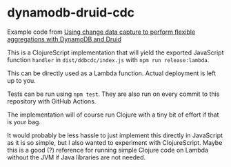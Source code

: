 # dynamodb-druid-cdc

Example code from [Using change data capture to perform flexible aggregations with DynamoDB and Druid](https://alexjreid.dev/posts/druid-cdc/)

This is a ClojureScript implementation that will yield the exported JavaScript function `handler` in `dist/ddbcdc/index.js` with `npm run release:lambda`. 

This can be directly used as a Lambda function. Actual deployment is left up to you.

Tests can be run using `npm test`. They are also run on every commit to this repository with GitHub Actions.

The implementation will of course run Clojure with a tiny bit of effort if that is your bag.

It would probably be less hassle to just implement this directly in JavaScript as it is so simple, but I also wanted to experiment with ClojureScript. Maybe this is a good (?) reference for running simple Clojure code on Lambda without the JVM if Java libraries are not needed.
